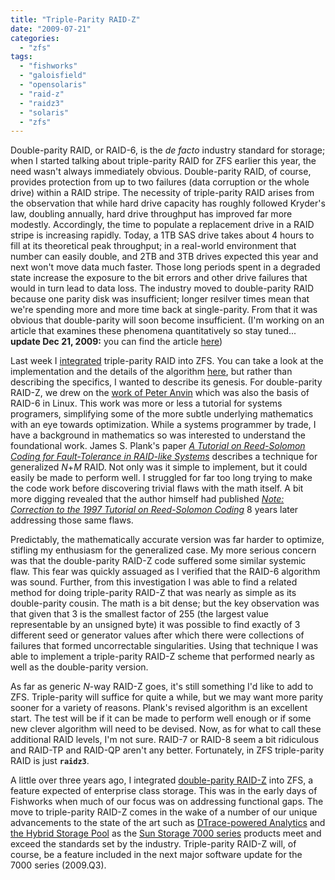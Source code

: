 ```yaml
---
title: "Triple-Parity RAID-Z"
date: "2009-07-21"
categories: 
  - "zfs"
tags: 
  - "fishworks"
  - "galoisfield"
  - "opensolaris"
  - "raid-z"
  - "raidz3"
  - "solaris"
  - "zfs"
---
```


Double-parity RAID, or RAID-6, is the _de facto_ industry standard for storage; when I started talking about triple-parity RAID for ZFS earlier this year, the need wasn't always immediately obvious. Double-parity RAID, of course, provides protection from up to two failures (data corruption or the whole drive) within a RAID stripe. The necessity of triple-parity RAID arises from the observation that while hard drive capacity has roughly followed Kryder's law, doubling annually, hard drive throughput has improved far more modestly. Accordingly, the time to populate a replacement drive in a RAID stripe is increasing rapidly. Today, a 1TB SAS drive takes about 4 hours to fill at its theoretical peak throughput; in a real-world environment that number can easily double, and 2TB and 3TB drives expected this year and next won't move data much faster. Those long periods spent in a degraded state increase the exposure to the bit errors and other drive failures that would in turn lead to data loss. The industry moved to double-parity RAID because one parity disk was insufficient; longer resilver times mean that we're spending more and more time back at single-parity. From that it was obvious that double-parity will soon become insufficient. (I'm working on an article that examines these phenomena quantitatively so stay tuned... **update Dec 21, 2009:** you can find the article [here](http://dtrace.org/blogs/ahl/acm_triple_parity_raid))

Last week I [integrated](http://mail.opensolaris.org/pipermail/onnv-notify/2009-July/009872.html) triple-parity RAID into ZFS. You can take a look at the implementation and the details of the algorithm [here](http://src.opensolaris.org/source/xref/onnv/onnv-gate/usr/src/uts/common/fs/zfs/vdev_raidz.c), but rather than describing the specifics, I wanted to describe its genesis. For double-parity RAID-Z, we drew on the [work of Peter Anvin](http://kernel.org/pub/linux/kernel/people/hpa/raid6.pdf) which was also the basis of RAID-6 in Linux. This work was more or less a tutorial for systems programers, simplifying some of the more subtle underlying mathematics with an eye towards optimization. While a systems programmer by trade, I have a background in mathematics so was interested to understand the foundational work. James S. Plank's paper _[A Tutorial on Reed-Solomon Coding for Fault-Tolerance in RAID-like Systems](http://portal.acm.org/citation.cfm?id=264359.264360)_ describes a technique for generalized _N_+_M_ RAID. Not only was it simple to implement, but it could easily be made to perform well. I struggled for far too long trying to make the code work before discovering trivial flaws with the math itself. A bit more digging revealed that the author himself had published _[Note: Correction to the 1997 Tutorial on Reed-Solomon Coding](http://portal.acm.org/citation.cfm?id=1055953.1055957)_ 8 years later addressing those same flaws.

Predictably, the mathematically accurate version was far harder to optimize, stifling my enthusiasm for the generalized case. My more serious concern was that the double-parity RAID-Z code suffered some similar systemic flaw. This fear was quickly assuaged as I verified that the RAID-6 algorithm was sound. Further, from this investigation I was able to find a related method for doing triple-parity RAID-Z that was nearly as simple as its double-parity cousin. The math is a bit dense; but the key observation was that given that 3 is the smallest factor of 255 (the largest value representable by an unsigned byte) it was possible to find exactly of 3 different seed or generator values after which there were collections of failures that formed uncorrectable singularities. Using that technique I was able to implement a triple-parity RAID-Z scheme that performed nearly as well as the double-parity version.

As far as generic _N_\-way RAID-Z goes, it's still something I'd like to add to ZFS. Triple-parity will suffice for quite a while, but we may want more parity sooner for a variety of reasons. Plank's revised algorithm is an excellent start. The test will be if it can be made to perform well enough or if some new clever algorithm will need to be devised. Now, as for what to call these additional RAID levels, I'm not sure. RAID-7 or RAID-8 seem a bit ridiculous and RAID-TP and RAID-QP aren't any better. Fortunately, in ZFS triple-parity RAID is just **`raidz3`**.

A little over three years ago, I integrated [double-parity RAID-Z](http://dtrace.org/blogs/ahl/double_parity_raid_z) into ZFS, a feature expected of enterprise class storage. This was in the early days of Fishworks when much of our focus was on addressing functional gaps. The move to triple-parity RAID-Z comes in the wake of a number of our unique advancements to the state of the art such as [DTrace-powered Analytics](http://storagemojo.com/2009/03/12/dtrace-enabled-storage-analytics/) and [the Hybrid Storage Pool](http://dtrace.org/blogs/ahl/hybrid_storage_pools_in_cacm) as the [Sun Storage 7000 series](http://blogs.sun.com/mws/entry/introducing_the_sun_storage_7000) products meet and exceed the standards set by the industry. Triple-parity RAID-Z will, of course, be a feature included in the next major software update for the 7000 series (2009.Q3).
